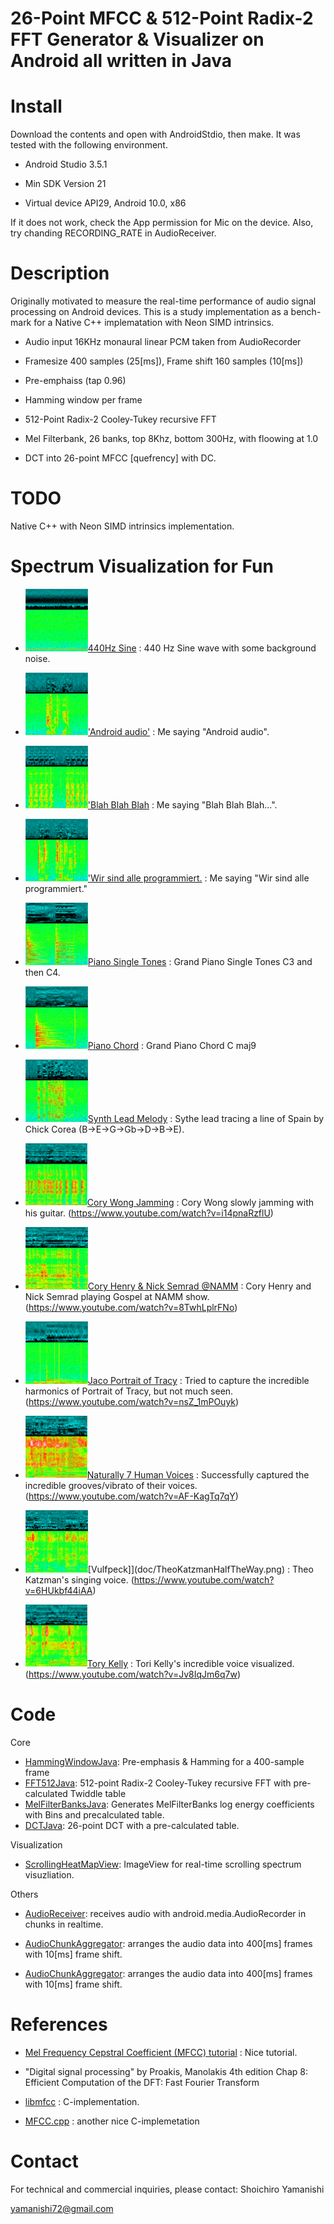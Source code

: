 # 26-Point MFCC & 512-Point Radix-2 FFT Generator & Visualizer on Android all written in Java


# Install
Download the contents and open with AndroidStdio, then make.
It was tested with the following environment.

* Android Studio 3.5.1

* Min SDK Version 21

* Virtual device API29, Android 10.0, x86

If it does not work, check the App permission for Mic on the device.
Also, try chanding RECORDING_RATE in AudioReceiver.

# Description
Originally motivated to measure the real-time performance of audio signal processing on Android devices.
This is a study implementation as a bench-mark for a Native C++ implematation with Neon SIMD intrinsics.

* Audio input 16KHz monaural linear PCM taken from AudioRecorder

* Framesize 400 samples (25[ms]), Frame shift 160 samples (10[ms])

* Pre-emphaiss (tap 0.96)

* Hamming window per frame

* 512-Point Radix-2 Cooley-Tukey recursive FFT

* Mel Filterbank, 26 banks, top 8Khz, bottom 300Hz, with floowing at 1.0

* DCT into 26-point MFCC [quefrency] with DC.


# TODO
Native C++ with Neon SIMD intrinsics implementation.


# Spectrum Visualization for Fun

* <a href="doc/440Hz_thumb.png"> <img src="doc/440Hz_thumb.png" height="100"></a>[440Hz Sine](doc/440Hz.png) : 440 Hz Sine wave with some background noise.


* <a href="doc/AndroidAudio_thumb.png"> <img src="doc/AndroidAudio_thumb.png" height="100"></a>['Android audio'](doc/AndroidAudio.png) : Me saying "Android audio".


* <a href="doc/BlahBlahBlah_thumb.png"> <img src="doc/BlahBlahBlah_thumb.png" height="100"></a>['Blah Blah Blah](doc/BlahBlahBlah.png ) : Me saying "Blah Blah Blah...".


* <a href="doc/WirSindAlleProgrammiertTimBendzko_thumb.png"> <img src="doc/WirSindAlleProgrammiertTimBendzko_thumb.png" height="100"></a>['Wir sind alle programmiert.](doc/WirSindAlleProgrammiertTimBendzko.png) : Me saying "Wir sind alle programmiert."


* <a href="doc/GrandPianoSingleTonesC3andC4_thumb.png"> <img src="doc/GrandPianoSingleTonesC3andC4_thumb.png" height="100"></a>[Piano Single Tones](doc/GrandPianoSingleTonesC3andC4.png) : Grand Piano Single Tones C3 and then C4.


* <a href="doc/GrandPianoCMaj9_thumb.png"> <img src="doc/GrandPianoCMaj9_thumb.png" height="100"></a>[Piano Chord](doc/GrandPianoCMaj9.png) : Grand Piano Chord C maj9


* <a href="doc/SynthLeadSpainBEGGbDBE_thumb.png"> <img src="doc/SynthLeadSpainBEGGbDBE_thumb.png" height="100"></a>[Synth Lead Melody](doc/SynthLeadSpainBEGGbDBE.png) : Sythe lead tracing a line of Spain by Chick Corea (B->E->G->Gb->D->B->E).


* <a href="doc/CoryWongSlowlyJamming_thumb.png"> <img src="doc/CoryWongSlowlyJamming_thumb.png" height="100"></a>[Cory Wong Jamming](doc/CoryWongSlowlyJamming.png) : Cory Wong slowly jamming with his guitar. (https://www.youtube.com/watch?v=i14pnaRzflU)


* <a href="doc/CoryHenryNickSemrad_thumb.png"> <img src="doc/CoryHenryNickSemrad_thumb.png" height="100"></a>[Cory Henry & Nick Semrad @NAMM](doc/CoryHenryNickSemrad.png) : Cory Henry and Nick Semrad playing Gospel at NAMM show. (https://www.youtube.com/watch?v=8TwhLplrFNo)


* <a href="doc/JacoPortraitOfTracy_thumb.png"> <img src="doc/JacoPortraitOfTracy_thumb.png" height="100"></a>[Jaco Portrait of Tracy](doc/JacoPortraitOfTracy.png) : Tried to capture the incredible harmonics of Portrait of Tracy, but not much seen. (https://www.youtube.com/watch?v=nsZ_1mPOuyk)


* <a href="doc/Naturally7_thumb.png"> <img src="doc/Naturally7_thumb.png" height="100"></a>[Naturally 7 Human Voices](doc/Naturally7.png) : Successfully captured the incredible grooves/vibrato of their voices. (https://www.youtube.com/watch?v=AF-KagTq7qY)


* <a href="doc/TheoKatzmanHalfTheWay_thumb.png"> <img src="doc/TheoKatzmanHalfTheWay_thumb.png" height="100"></a>[Vulfpeck]](doc/TheoKatzmanHalfTheWay.png) : Theo Katzman's singing voice. (https://www.youtube.com/watch?v=6HUkbf44iAA)


* <a href="doc/ToriKelly_thumb.png"> <img src="doc/ToriKelly_thumb.png" height="100"></a>[Tory Kelly](doc/ToriKelly.png) : Tori Kelly's incredible voice visualized. (https://www.youtube.com/watch?v=Jv8IqJm6q7w)




# Code

Core

* [HammingWindowJava](app/src/main/java/com/example/android_mfcc/HammingWindowJava.java): Pre-emphasis & Hamming for a 400-sample frame
* [FFT512Java](app/src/main/java/com/example/android_mfcc/FFT512Java.java): 512-point Radix-2 Cooley-Tukey recursive FFT with pre-calculated Twiddle table
* [MelFilterBanksJava](app/src/main/java/com/example/android_mfcc/MelFilterBanksJava.java): Generates MelFilterBanks log energy coefficients with Bins and precalculated table.
* [DCTJava](app/src/main/java/com/example/android_mfcc/DCTJava.java): 26-point DCT with a pre-calculated table.

Visualization

* [ScrollingHeatMapView](app/src/main/java/com/example/android_mfcc/ScrollingHeatMapView.java): ImageView for real-time scrolling spectrum visuzliation.


Others

* [AudioReceiver](app/src/main/java/com/example/android_mfcc/AudioReceiver.java): receives audio with android.media.AudioRecorder in chunks in realtime.

* [AudioChunkAggregator](app/src/main/java/com/example/android_mfcc/AudioChunkAggregator.java): arranges the audio data into 400[ms] frames with 10[ms] frame shift.


* [AudioChunkAggregator](app/src/main/java/com/example/android_mfcc/AudioChunkAggregator.java): arranges the audio data into 400[ms] frames with 10[ms] frame shift.





# References

* [Mel Frequency Cepstral Coefficient (MFCC) tutorial](http://practicalcryptography.com/miscellaneous/machine-learning/guide-mel-frequency-cepstral-coefficients-mfccs) : Nice tutorial.

* "Digital signal processing" by Proakis, Manolakis 4th edition Chap 8: Efficient Computation of the DFT: Fast Fourier Transform

* [libmfcc](https://github.com/rohithkd/libmfcc) : C-implementation.

* [MFCC.cpp](https://github.com/MTG/miredu/blob/master/src/MFCC.cpp) : another nice C-implemetation


# Contact

For technical and commercial inquiries, please contact: Shoichiro Yamanishi

yamanishi72@gmail.com